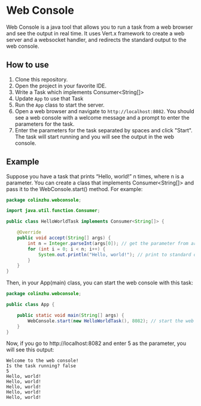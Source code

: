 # Web Console

Web Console is a java tool that allows you to run a task from a web browser and see the output in real time. It uses Vert.x framework to create a web server and a websocket handler, and redirects the standard output to the web console. 

## How to use

1. Clone this repository.
2. Open the project in your favorite IDE.
3. Write a Task which implements Consumer<String[]>
4. Update `App` to use that Task
5. Run the `App` class to start the server.
6. Open a web browser and navigate to `http://localhost:8082`. You should see a web console with a welcome message and a prompt to enter the parameters for the task.
7. Enter the parameters for the task separated by spaces and click "Start". The task will start running and you will see the output in the web console.

## Example

Suppose you have a task that prints “Hello, world!” n times, where n is a parameter. You can create a class that implements Consumer<String[]> and pass it to the WebConsole.start() method. For example:

```java
package colinzhu.webconsole;

import java.util.function.Consumer;

public class HelloWorldTask implements Consumer<String[]> {

    @Override
    public void accept(String[] args) {
        int n = Integer.parseInt(args[0]); // get the parameter from args
        for (int i = 0; i < n; i++) {
            System.out.println("Hello, world!"); // print to standard output
        }
    }
}
```

Then, in your App(main) class, you can start the web console with this task:
```java
package colinzhu.webconsole;

public class App {

    public static void main(String[] args) {
        WebConsole.start(new HelloWorldTask(), 8082); // start the web console with HelloWorldTask and port 8082
    }
}
```

Now, if you go to http://localhost:8082 and enter 5 as the parameter, you will see this output:

```text
Welcome to the web console!
Is the task running? false
5
Hello, world!
Hello, world!
Hello, world!
Hello, world!
Hello, world!

```